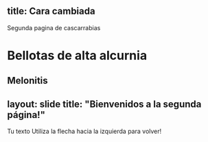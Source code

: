 title: Cara cambiada
----------
Segunda pagina de cascarrabias

Bellotas de alta alcurnia
===
Melonitis
---
layout: slide
title: "Bienvenidos a la segunda página!"
---
Tu texto
Utiliza la flecha hacia la izquierda para volver!
